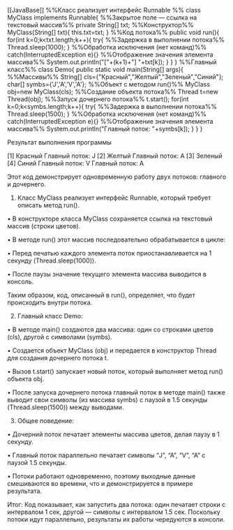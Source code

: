 [[JavaBase]]
%%Класс реализует интерфейс Runnable %%
class MyClass implements Runnable{
%%Закрытое поле — ссылка на текстовый массив%%
	private String[] txt;
%%Конструктор%%
	MyClass(String[] txt){
		this.txt=txt;
	}
%%Код потока%%
	public void run(){
		for(int k=0;k<txt.length;k++){
			try{
%%Задержка в выполнении потока%%
				Thread.sleep(1000);
			}
%%Обработка исключения (нет команд)%%
			catch(InterruptedException e){}
%%Отображение значения элемента массива%%
			System.out.println("["+(k+1)+"] "+txt[k]);
		}
	}
}
%%Главный класс%%
class Demo{
	public static void main(String[] args){
%%Массивы%%
		String[] cls={"Красный","Желтый","Зеленый","Синий"};
		char[] symbs={'J','A','V','A'};
%%Объект с методом run()%%
		MyClass obj=new MyClass(cls);
%%Создание объекта потока%%
		Thread t=new Thread(obj);
%%Запуск дочернего потока%%
		t.start();
		for(int k=0;k<symbs.length;k++){
			try{
%%Задержка в выполнении потока%%
				Thread.sleep(1500);
			}
%%Обработка исключения (нет команд)%%
			catch(InterruptedException e){}
%%Отображение значения элемента массива%%
			System.out.println("Главный поток: "+symbs[k]);
		}
	}
}

Результат выполнения программы

[1] Красный
Главный поток: J
[2] Желтый
Главный поток: A
[3] Зеленый
[4] Синий
Главный поток: V
Главный поток: A


Этот код демонстрирует одновременную работу двух потоков: главного и дочернего.

1. Класс MyClass реализует интерфейс Runnable, который требует описать метод run().

• В конструкторе класса MyClass сохраняется ссылка на текстовый массив (строки цветов).

• В методе run() этот массив последовательно обрабатывается в цикле:

• Перед печатью каждого элемента поток приостанавливается на 1 секунду (Thread.sleep(1000)).

• После паузы значение текущего элемента массива выводится в консоль.

Таким образом, код, описанный в run(), определяет, что будет происходить внутри потока.

2. Главный класс Demo:

• В методе main() создаются два массива: один со строками цветов (cls), другой с символами (symbs).

• Создается объект MyClass (obj) и передается в конструктор Thread для создания дочернего потока t.

• Вызов t.start() запускает новый поток, который выполняет метод run() объекта obj.

• После запуска дочернего потока главный поток в методе main() также выводит свои символы (из массива symbs) с паузой в 1.5 секунды (Thread.sleep(1500)) между выводами.

3. Общее поведение:

• Дочерний поток печатает элементы массива цветов, делая паузу в 1 секунду.

• Главный поток параллельно печатает символы “J”, “A”, “V”, “A” с паузой 1.5 секунды.

• Потоки работают одновременно, поэтому выходные данные смешиваются во времени, что и демонстрируется в примере результата.

  

Итог: Код показывает, как запустить два потока: один печатает строки с интервалом 1 сек, другой — символы с интервалом 1.5 сек. Поскольку потоки идут параллельно, результаты их работы чередуются в консоли.